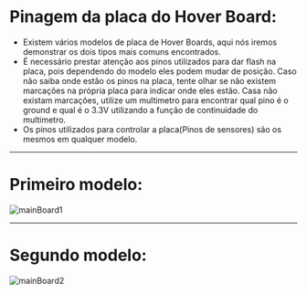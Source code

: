 # Pinagem da placa do Hover Board:

   * Existem vários modelos de placa de Hover Boards, aqui nós iremos demonstrar os dois tipos mais comuns encontrados.
   * É necessário prestar atenção aos pinos utilizados para dar flash na placa, pois dependendo do modelo eles podem mudar de posição. Caso não saiba onde estão os pinos na placa, tente olhar se não existem marcações na própria placa para indicar onde eles estão. Casa não existam marcações, utilize um multimetro para encontrar qual pino é o ground e qual é o 3.3V utilizando a função de continuidade do multimetro.
   * Os pinos utilizados para controlar a placa(Pinos de sensores) são os mesmos em qualquer modelo.

---

# Primeiro modelo:

![mainBoard1](https://github.com/CaioslppUO/Agrobot/blob/master/pictures/circuits/mainBoard/MainBoardCircuit1.png)

---

# Segundo modelo:

![mainBoard2](https://github.com/CaioslppUO/Agrobot/blob/master/pictures/circuits/mainBoard/MainBoardCircuit2.png)

